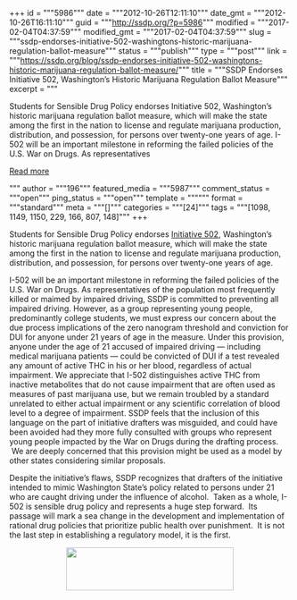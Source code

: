 +++
id = """5986"""
date = """2012-10-26T12:11:10"""
date_gmt = """2012-10-26T16:11:10"""
guid = """http://ssdp.org/?p=5986"""
modified = """2017-02-04T04:37:59"""
modified_gmt = """2017-02-04T04:37:59"""
slug = """ssdp-endorses-initiative-502-washingtons-historic-marijuana-regulation-ballot-measure"""
status = """publish"""
type = """post"""
link = """https://ssdp.org/blog/ssdp-endorses-initiative-502-washingtons-historic-marijuana-regulation-ballot-measure/"""
title = """SSDP Endorses Initiative 502, Washington’s Historic Marijuana Regulation Ballot Measure"""
excerpt = """<p>Students for Sensible Drug Policy endorses Initiative 502, Washington’s historic marijuana regulation ballot measure, which will make the state among the first in the nation to license and regulate marijuana production, distribution, and possession, for persons over twenty-one years of age. I-502 will be an important milestone in reforming the failed policies of the U.S. War on Drugs. As representatives</p>
<div class="h10"></div>
<p><a class="more-link2 flat" href="https://ssdp.org/blog/ssdp-endorses-initiative-502-washingtons-historic-marijuana-regulation-ballot-measure/">Read more</a></p>
"""
author = """196"""
featured_media = """5987"""
comment_status = """open"""
ping_status = """open"""
template = """"""
format = """standard"""
meta = """[]"""
categories = """[24]"""
tags = """[1098, 1149, 1150, 229, 166, 807, 148]"""
+++
<p dir="ltr">Students for Sensible Drug Policy endorses <a href="http://www.newapproachwa.org/">Initiative 502</a>, Washington’s historic marijuana regulation ballot measure, which will make the state among the first in the nation to license and regulate marijuana production, distribution, and possession, for persons over twenty-one years of age.</p>

<p dir="ltr">I-502 will be an important milestone in reforming the failed policies of the U.S. War on Drugs. As representatives of the population most frequently killed or maimed by impaired driving, SSDP is committed to preventing all impaired driving. However, as a group representing young people, predominantly college students, we must express our concern about the due process implications of the zero nanogram threshold and conviction for DUI for anyone under 21 years of age in the measure. Under this provision, anyone under the age of 21 accused of impaired driving — including medical marijuana patients — could be convicted of DUI if a test revealed any amount of active THC in his or her blood, regardless of actual impairment. We appreciate that I-502 distinguishes active THC from inactive metabolites that do not cause impairment that are often used as measures of past marijuana use, but we remain troubled by a standard unrelated to either actual impairment or any scientific correlation of blood level to a degree of impairment. SSDP feels that the inclusion of this language on the part of initiative drafters was misguided, and could have been avoided had they more fully consulted with groups who represent young people impacted by the War on Drugs during the drafting process.  We are deeply concerned that this provision might be used as a model by other states considering similar proposals.</p>

Despite the initiative&#8217;s flaws, SSDP recognizes that drafters of the initiative intended to mimic Washington State’s policy related to persons under 21 who are caught driving under the influence of alcohol.  Taken as a whole, I-502 is sensible drug policy and represents a huge step forward.  Its passage will mark a sea change in the development and implementation of rational drug policies that prioritize public health over punishment.  It is not the last step in establishing a regulatory model, it is the first.

<p style="text-align: center;"><a href="/assets/2012/10/Screen-Shot-2012-10-26-at-12.04.58-PM.png"><img class="size-medium wp-image-5988" title="Screen Shot 2012-10-26 at 12.04.58 PM" src="/assets/2012/10/Screen-Shot-2012-10-26-at-12.04.58-PM-300x77.png" alt="" width="300" height="77" /></a></p>
